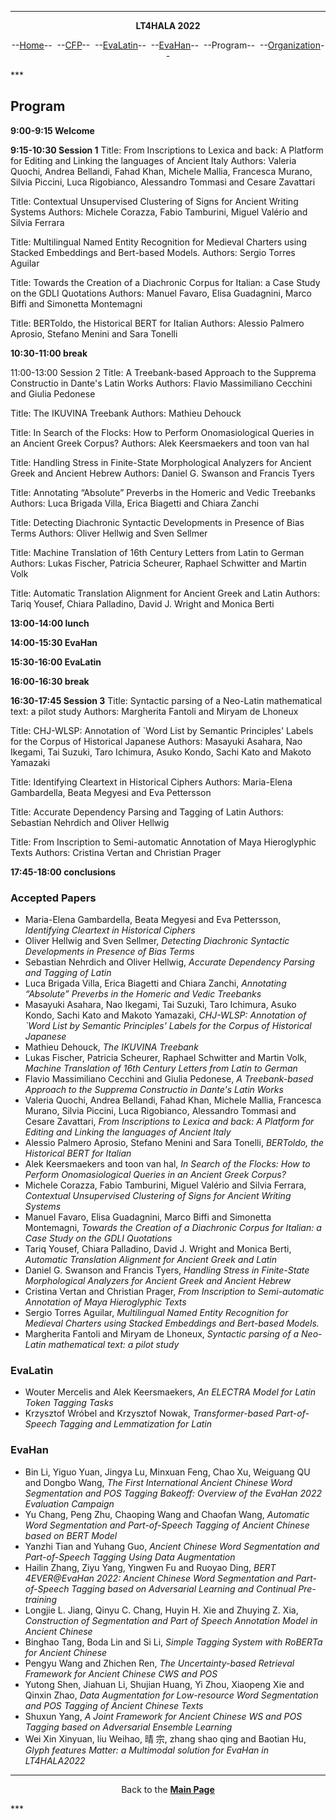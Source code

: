***
<p style="text-align: center;"><b>LT4HALA 2022</b></p>
<p style="text-align: center;">--<a href="index">Home</a>--&nbsp;&nbsp;--<a href="CFP">CFP</a>--&nbsp;&nbsp;--<a href="EvaLatin">EvaLatin</a>--&nbsp;&nbsp;--<a href="EvaHan">EvaHan</a>--&nbsp;&nbsp;--Program--&nbsp;&nbsp;--<a href="organization">Organization</a>--</p>
***

## Program
**9:00-9:15 Welcome**

**9:15-10:30 Session 1**
Title: From Inscriptions to Lexica and back: A Platform for Editing and Linking the languages of Ancient Italy
Authors: Valeria Quochi, Andrea Bellandi, Fahad Khan, Michele Mallia, Francesca Murano, Silvia Piccini, Luca Rigobianco, Alessandro Tommasi and Cesare Zavattari

Title: Contextual Unsupervised Clustering of Signs for Ancient Writing Systems
Authors: Michele Corazza, Fabio Tamburini, Miguel Valério and Silvia Ferrara

Title: Multilingual Named Entity Recognition for Medieval Charters using Stacked Embeddings and Bert-based Models.
Authors: Sergio Torres Aguilar

Title: Towards the Creation of a Diachronic Corpus for Italian: a Case Study on the GDLI Quotations
Authors: Manuel Favaro, Elisa Guadagnini, Marco Biffi and Simonetta Montemagni

Title: BERToldo, the Historical BERT for Italian
Authors: Alessio Palmero Aprosio, Stefano Menini and Sara Tonelli

**10:30-11:00 break**

11:00-13:00 Session 2
Title: A Treebank-based Approach to the Supprema Constructio in Dante's Latin Works
Authors: Flavio Massimiliano Cecchini and Giulia Pedonese

Title: The IKUVINA Treebank
Authors: Mathieu Dehouck

Title: In Search of the Flocks: How to Perform Onomasiological Queries in an Ancient Greek Corpus?
Authors: Alek Keersmaekers and toon van hal

Title: Handling Stress in Finite-State Morphological Analyzers for Ancient Greek and Ancient Hebrew
Authors: Daniel G. Swanson and Francis Tyers

Title: Annotating “Absolute” Preverbs in the Homeric and Vedic Treebanks
Authors: Luca Brigada Villa, Erica Biagetti and Chiara Zanchi

Title: Detecting Diachronic Syntactic Developments in Presence of Bias Terms
Authors: Oliver Hellwig and Sven Sellmer

Title: Machine Translation of 16th Century Letters from Latin to German
Authors: Lukas Fischer, Patricia Scheurer, Raphael Schwitter and Martin Volk

Title: Automatic Translation Alignment for Ancient Greek and Latin
Authors: Tariq Yousef, Chiara Palladino, David J. Wright and Monica Berti

**13:00-14:00 lunch**

**14:00-15:30 EvaHan**

**15:30-16:00 EvaLatin**

**16:00-16:30 break**

**16:30-17:45 Session 3**
Title: 	Syntactic parsing of a Neo-Latin mathematical text: a pilot study
Authors: 	Margherita Fantoli and Miryam de Lhoneux

Title: CHJ-WLSP: Annotation of `Word List by Semantic Principles' Labels for the Corpus of Historical Japanese
Authors: Masayuki Asahara, Nao Ikegami, Tai Suzuki, Taro Ichimura, Asuko Kondo, Sachi Kato and Makoto Yamazaki

Title: Identifying Cleartext in Historical Ciphers
Authors: Maria-Elena Gambardella, Beata Megyesi and Eva Pettersson

Title: Accurate Dependency Parsing and Tagging of Latin
Authors: Sebastian Nehrdich and Oliver Hellwig

Title: From Inscription to Semi-automatic Annotation of Maya Hieroglyphic Texts
Authors: Cristina Vertan and Christian Prager

**17:45-18:00 conclusions**

### Accepted Papers
- Maria-Elena Gambardella, Beata Megyesi and Eva Pettersson, *Identifying Cleartext in Historical Ciphers*
- Oliver Hellwig and Sven Sellmer, *Detecting Diachronic Syntactic Developments in Presence of Bias Terms*
- Sebastian Nehrdich and Oliver Hellwig, *Accurate Dependency Parsing and Tagging of Latin*
- Luca Brigada Villa, Erica Biagetti and Chiara Zanchi, *Annotating “Absolute” Preverbs in the Homeric and Vedic Treebanks*
- Masayuki Asahara, Nao Ikegami, Tai Suzuki, Taro Ichimura, Asuko Kondo, Sachi Kato and Makoto Yamazaki, *CHJ-WLSP: Annotation of `Word List by Semantic Principles' Labels for the Corpus of Historical Japanese*
- Mathieu Dehouck, *The IKUVINA Treebank*
- Lukas Fischer, Patricia Scheurer, Raphael Schwitter and Martin Volk, *Machine Translation of 16th Century Letters from Latin to German*
- Flavio Massimiliano Cecchini and Giulia Pedonese, *A Treebank-based Approach to the Supprema Constructio in Dante's Latin Works*
- Valeria Quochi, Andrea Bellandi, Fahad Khan, Michele Mallia, Francesca Murano, Silvia Piccini, Luca Rigobianco, Alessandro Tommasi and Cesare Zavattari, *From Inscriptions to Lexica and back: A Platform for Editing and Linking the languages of Ancient Italy*
- Alessio Palmero Aprosio, Stefano Menini and Sara Tonelli, *BERToldo, the Historical BERT for Italian*
- Alek Keersmaekers and toon van hal, *In Search of the Flocks: How to Perform Onomasiological Queries in an Ancient Greek Corpus?*
- Michele Corazza, Fabio Tamburini, Miguel Valério and Silvia Ferrara, *Contextual Unsupervised Clustering of Signs for Ancient Writing Systems*
- Manuel Favaro, Elisa Guadagnini, Marco Biffi and Simonetta Montemagni, *Towards the Creation of a Diachronic Corpus for Italian: a Case Study on the GDLI Quotations*
- Tariq Yousef, Chiara Palladino, David J. Wright and Monica Berti, *Automatic Translation Alignment for Ancient Greek and Latin*
- Daniel G. Swanson and Francis Tyers, *Handling Stress in Finite-State Morphological Analyzers for Ancient Greek and Ancient Hebrew*
- Cristina Vertan and Christian Prager, *From Inscription to Semi-automatic Annotation of Maya Hieroglyphic Texts*
- Sergio Torres Aguilar, *Multilingual Named Entity Recognition for Medieval Charters using Stacked Embeddings and Bert-based Models.*
- Margherita Fantoli and Miryam de Lhoneux, *Syntactic parsing of a Neo-Latin mathematical text: a pilot study*

### EvaLatin
- Wouter Mercelis and Alek Keersmaekers, *An ELECTRA Model for Latin Token Tagging Tasks*
- Krzysztof Wróbel and Krzysztof Nowak, *Transformer-based Part-of-Speech Tagging and Lemmatization for Latin*

### EvaHan
- Bin Li, Yiguo Yuan, Jingya Lu, Minxuan Feng, Chao Xu, Weiguang QU and Dongbo Wang, *The First International Ancient Chinese Word Segmentation and POS Tagging Bakeoff: Overview of the EvaHan 2022 Evaluation Campaign*
- Yu Chang, Peng Zhu, Chaoping Wang and Chaofan Wang, *Automatic Word Segmentation and Part-of-Speech Tagging of Ancient Chinese based on BERT Model*
- Yanzhi Tian and Yuhang Guo, *Ancient Chinese Word Segmentation and Part-of-Speech Tagging Using Data Augmentation*
- Hailin Zhang, Ziyu Yang, Yingwen Fu and Ruoyao Ding, *BERT 4EVER@EvaHan 2022: Ancient Chinese Word Segmentation and Part-of-Speech Tagging based on Adversarial Learning and Continual Pre-training*
- Longjie L. Jiang, Qinyu C. Chang, Huyin H. Xie and Zhuying Z. Xia, *Construction of Segmentation and Part of Speech Annotation Model in Ancient Chinese*
- Binghao Tang, Boda Lin and Si Li, *Simple Tagging System with RoBERTa for Ancient Chinese*
- Pengyu Wang and Zhichen Ren, *The Uncertainty-based Retrieval Framework for Ancient Chinese CWS and POS*
- Yutong Shen, Jiahuan Li, Shujian Huang, Yi Zhou, Xiaopeng Xie and Qinxin Zhao, *Data Augmentation for Low-resource Word Segmentation and POS Tagging of Ancient Chinese Texts*
- Shuxun Yang, *A Joint Framework for Ancient Chinese WS and POS Tagging based on Adversarial Ensemble Learning*
- Wei Xin Xinyuan, liu Weihao, 晴 宗, zhang shao qing and Baotian Hu, *Glyph features Matter: a Multimodal solution for EvaHan in LT4HALA2022*



***
<p style="text-align: center;">Back to the <a href="https://circse.github.io/LT4HALA/"><b>Main Page</b></a></p>
***
